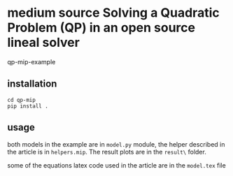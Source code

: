 # medium source Solving a Quadratic Problem (QP) in an open source lineal solver
qp-mip-example

## installation 
    cd qp-mip
    pip install .

## usage
both models in the example are in `model.py` module, the helper described in the article is in `helpers.mip`. The result plots are in the `result\` folder. 

some of the equations latex code used in the article are in the `model.tex` file 